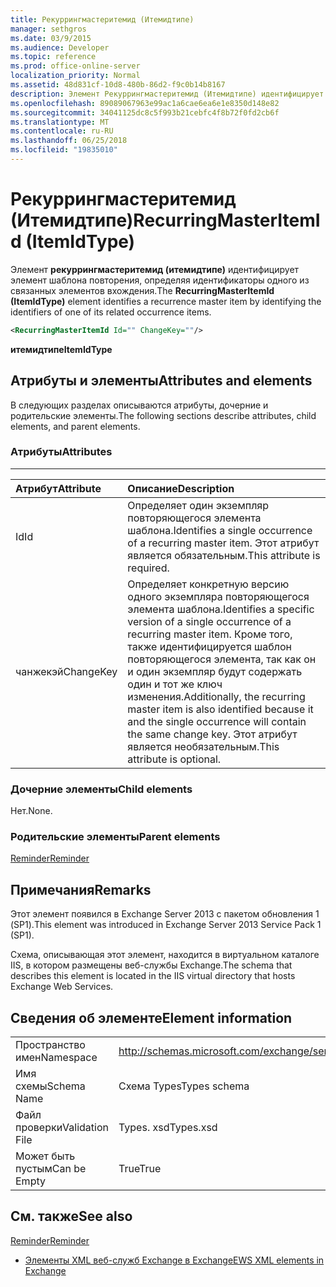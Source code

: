 ```yaml
---
title: Рекуррингмастеритемид (Итемидтипе)
manager: sethgros
ms.date: 03/9/2015
ms.audience: Developer
ms.topic: reference
ms.prod: office-online-server
localization_priority: Normal
ms.assetid: 48d831cf-10d8-480b-86d2-f9c0b14b8167
description: Элемент Рекуррингмастеритемид (Итемидтипе) идентифицирует элемент шаблона повторения, определяя идентификаторы одного из связанных элементов вхождения.
ms.openlocfilehash: 89089067963e99ac1a6cae6ea6e1e8350d148e82
ms.sourcegitcommit: 34041125dc8c5f993b21cebfc4f8b72f0fd2cb6f
ms.translationtype: MT
ms.contentlocale: ru-RU
ms.lasthandoff: 06/25/2018
ms.locfileid: "19835010"
---
```

# <a name="recurringmasteritemid-itemidtype"></a><span data-ttu-id="2ff43-103">Рекуррингмастеритемид (Итемидтипе)</span><span class="sxs-lookup"><span data-stu-id="2ff43-103">RecurringMasterItemId (ItemIdType)</span></span>

<span data-ttu-id="2ff43-104">Элемент **рекуррингмастеритемид (итемидтипе)** идентифицирует элемент шаблона повторения, определяя идентификаторы одного из связанных элементов вхождения.</span><span class="sxs-lookup"><span data-stu-id="2ff43-104">The **RecurringMasterItemId (ItemIdType)** element identifies a recurrence master item by identifying the identifiers of one of its related occurrence items.</span></span> 
  
```XML
<RecurringMasterItemId Id="" ChangeKey=""/>
```

 <span data-ttu-id="2ff43-105">**итемидтипе**</span><span class="sxs-lookup"><span data-stu-id="2ff43-105">**ItemIdType**</span></span>
## <a name="attributes-and-elements"></a><span data-ttu-id="2ff43-106">Атрибуты и элементы</span><span class="sxs-lookup"><span data-stu-id="2ff43-106">Attributes and elements</span></span>

<span data-ttu-id="2ff43-107">В следующих разделах описываются атрибуты, дочерние и родительские элементы.</span><span class="sxs-lookup"><span data-stu-id="2ff43-107">The following sections describe attributes, child elements, and parent elements.</span></span>
  
### <a name="attributes"></a><span data-ttu-id="2ff43-108">Атрибуты</span><span class="sxs-lookup"><span data-stu-id="2ff43-108">Attributes</span></span>

****

|<span data-ttu-id="2ff43-109">**Атрибут**</span><span class="sxs-lookup"><span data-stu-id="2ff43-109">**Attribute**</span></span>|<span data-ttu-id="2ff43-110">**Описание**</span><span class="sxs-lookup"><span data-stu-id="2ff43-110">**Description**</span></span>|
|:-----|:-----|
|<span data-ttu-id="2ff43-111">Id</span><span class="sxs-lookup"><span data-stu-id="2ff43-111">Id</span></span>  <br/> |<span data-ttu-id="2ff43-112">Определяет один экземпляр повторяющегося элемента шаблона.</span><span class="sxs-lookup"><span data-stu-id="2ff43-112">Identifies a single occurrence of a recurring master item.</span></span> <span data-ttu-id="2ff43-113">Этот атрибут является обязательным.</span><span class="sxs-lookup"><span data-stu-id="2ff43-113">This attribute is required.</span></span>  <br/> |
|<span data-ttu-id="2ff43-114">чанжекэй</span><span class="sxs-lookup"><span data-stu-id="2ff43-114">ChangeKey</span></span>  <br/> |<span data-ttu-id="2ff43-115">Определяет конкретную версию одного экземпляра повторяющегося элемента шаблона.</span><span class="sxs-lookup"><span data-stu-id="2ff43-115">Identifies a specific version of a single occurrence of a recurring master item.</span></span> <span data-ttu-id="2ff43-116">Кроме того, также идентифицируется шаблон повторяющегося элемента, так как он и один экземпляр будут содержать один и тот же ключ изменения.</span><span class="sxs-lookup"><span data-stu-id="2ff43-116">Additionally, the recurring master item is also identified because it and the single occurrence will contain the same change key.</span></span> <span data-ttu-id="2ff43-117">Этот атрибут является необязательным.</span><span class="sxs-lookup"><span data-stu-id="2ff43-117">This attribute is optional.</span></span>  <br/> |
   
### <a name="child-elements"></a><span data-ttu-id="2ff43-118">Дочерние элементы</span><span class="sxs-lookup"><span data-stu-id="2ff43-118">Child elements</span></span>

<span data-ttu-id="2ff43-119">Нет.</span><span class="sxs-lookup"><span data-stu-id="2ff43-119">None.</span></span>
  
### <a name="parent-elements"></a><span data-ttu-id="2ff43-120">Родительские элементы</span><span class="sxs-lookup"><span data-stu-id="2ff43-120">Parent elements</span></span>

[<span data-ttu-id="2ff43-121">Reminder</span><span class="sxs-lookup"><span data-stu-id="2ff43-121">Reminder</span></span>](reminder.md)
  
## <a name="remarks"></a><span data-ttu-id="2ff43-122">Примечания</span><span class="sxs-lookup"><span data-stu-id="2ff43-122">Remarks</span></span>

<span data-ttu-id="2ff43-123">Этот элемент появился в Exchange Server 2013 с пакетом обновления 1 (SP1).</span><span class="sxs-lookup"><span data-stu-id="2ff43-123">This element was introduced in Exchange Server 2013 Service Pack 1 (SP1).</span></span>
  
<span data-ttu-id="2ff43-124">Схема, описывающая этот элемент, находится в виртуальном каталоге IIS, в котором размещены веб-службы Exchange.</span><span class="sxs-lookup"><span data-stu-id="2ff43-124">The schema that describes this element is located in the IIS virtual directory that hosts Exchange Web Services.</span></span>
  
## <a name="element-information"></a><span data-ttu-id="2ff43-125">Сведения об элементе</span><span class="sxs-lookup"><span data-stu-id="2ff43-125">Element information</span></span>

|||
|:-----|:-----|
|<span data-ttu-id="2ff43-126">Пространство имен</span><span class="sxs-lookup"><span data-stu-id="2ff43-126">Namespace</span></span>  <br/> |http://schemas.microsoft.com/exchange/services/2006/types  <br/> |
|<span data-ttu-id="2ff43-127">Имя схемы</span><span class="sxs-lookup"><span data-stu-id="2ff43-127">Schema Name</span></span>  <br/> |<span data-ttu-id="2ff43-128">Схема Types</span><span class="sxs-lookup"><span data-stu-id="2ff43-128">Types schema</span></span>  <br/> |
|<span data-ttu-id="2ff43-129">Файл проверки</span><span class="sxs-lookup"><span data-stu-id="2ff43-129">Validation File</span></span>  <br/> |<span data-ttu-id="2ff43-130">Types. xsd</span><span class="sxs-lookup"><span data-stu-id="2ff43-130">Types.xsd</span></span>  <br/> |
|<span data-ttu-id="2ff43-131">Может быть пустым</span><span class="sxs-lookup"><span data-stu-id="2ff43-131">Can be Empty</span></span>  <br/> |<span data-ttu-id="2ff43-132">True</span><span class="sxs-lookup"><span data-stu-id="2ff43-132">True</span></span>  <br/> |
   
## <a name="see-also"></a><span data-ttu-id="2ff43-133">См. также</span><span class="sxs-lookup"><span data-stu-id="2ff43-133">See also</span></span>



[<span data-ttu-id="2ff43-134">Reminder</span><span class="sxs-lookup"><span data-stu-id="2ff43-134">Reminder</span></span>](reminder.md)


- [<span data-ttu-id="2ff43-135">Элементы XML веб-служб Exchange в Exchange</span><span class="sxs-lookup"><span data-stu-id="2ff43-135">EWS XML elements in Exchange</span></span>](ews-xml-elements-in-exchange.md)

